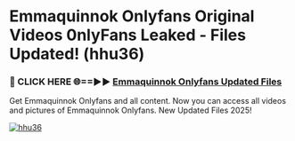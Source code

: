 # Emmaquinnok Onlyfans Original Videos 0nlyFans Leaked - Files Updated! (hhu36)

<h3>🔴 CLICK HERE 🌐==►► <a href="https://tinyurl.com/ehrbuxhb" rel="nofollow">Emmaquinnok Onlyfans Updated Files</a></h3>

Get Emmaquinnok Onlyfans and all content. Now you can access all videos and pictures of Emmaquinnok Onlyfans. New Updated Files 2025!

[![hhu36](https://i.imgur.com/lVYEuWS.gif)](https://tinyurl.com/ehrbuxhb)
